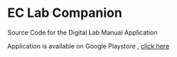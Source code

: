 # EC Lab Companion

Source Code for the Digital Lab Manual Application

Application is available on Google Playstore , [click here](https://play.google.com/store/apps/details?id=tcube.eclabcompanion)
